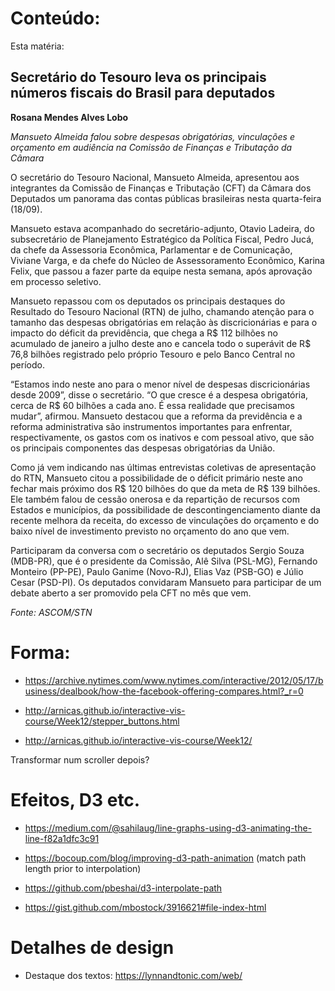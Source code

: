 # Conteúdo: 

Esta matéria:

## Secretário do Tesouro leva os principais números fiscais do Brasil para deputados

__Rosana Mendes Alves Lobo__

*Mansueto Almeida falou sobre despesas obrigatórias, vinculações e orçamento em audiência na Comissão de Finanças e Tributação da Câmara*

O secretário do Tesouro Nacional, Mansueto Almeida, apresentou aos integrantes da Comissão de Finanças e Tributação (CFT) da Câmara dos Deputados um panorama das contas públicas brasileiras nesta quarta-feira (18/09).

Mansueto estava acompanhado do secretário-adjunto, Otavio Ladeira, do subsecretário de Planejamento Estratégico da Política Fiscal, Pedro Jucá, da chefe da Assessoria Econômica, Parlamentar e de Comunicação, Viviane Varga, e da chefe do Núcleo de Assessoramento Econômico, Karina Felix, que passou a fazer parte da equipe nesta semana, após aprovação em processo seletivo. 

Mansueto repassou com os deputados os principais destaques do Resultado do Tesouro Nacional (RTN) de julho, chamando atenção para o tamanho das despesas obrigatórias em relação às discricionárias e para o impacto do déficit da previdência, que chega a R$ 112 bilhões no acumulado de janeiro a julho deste ano e cancela todo o superávit de R$ 76,8 bilhões registrado pelo próprio Tesouro e pelo Banco Central no período. 

“Estamos indo neste ano para o menor nível de despesas discricionárias desde 2009”, disse o secretário. “O que cresce é a despesa obrigatória, cerca de R$ 60 bilhões a cada ano. É essa realidade que precisamos mudar”, afirmou. Mansueto destacou que a reforma da previdência e a reforma administrativa são instrumentos importantes para enfrentar, respectivamente, os gastos com os inativos e com pessoal ativo, que são os principais componentes das despesas obrigatórias da União. 

Como já vem indicando nas últimas entrevistas coletivas de apresentação do RTN, Mansueto citou a possibilidade de o déficit primário neste ano fechar mais próximo dos R$ 120 bilhões do que da meta de R$ 139 bilhões. Ele também falou de cessão onerosa e da repartição de recursos com Estados e municípios, da possibilidade de descontingenciamento diante da recente melhora da receita, do excesso de vinculações do orçamento e do baixo nível de investimento previsto no orçamento do ano que vem.

Participaram da conversa com o secretário os deputados Sergio Souza (MDB-PR), que é o presidente da Comissão, Alê Silva (PSL-MG), Fernando Monteiro (PP-PE), Paulo Ganime (Novo-RJ), Elias Vaz (PSB-GO) e Júlio Cesar (PSD-PI). Os deputados convidaram Mansueto para participar de um debate aberto a ser promovido pela CFT no mês que vem.

*Fonte: ASCOM/STN*

# Forma:

* https://archive.nytimes.com/www.nytimes.com/interactive/2012/05/17/business/dealbook/how-the-facebook-offering-compares.html?_r=0

* http://arnicas.github.io/interactive-vis-course/Week12/stepper_buttons.html

* http://arnicas.github.io/interactive-vis-course/Week12/

Transformar num scroller depois?

# Efeitos, D3 etc.

* https://medium.com/@sahilaug/line-graphs-using-d3-animating-the-line-f82a1dfc3c91

* https://bocoup.com/blog/improving-d3-path-animation (match path length prior to interpolation)

* https://github.com/pbeshai/d3-interpolate-path

* https://gist.github.com/mbostock/3916621#file-index-html

# Detalhes de design

* Destaque dos textos: https://lynnandtonic.com/web/

